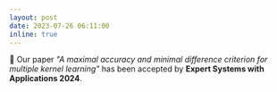 ```yaml
---
layout: post
date: 2023-07-26 06:11:00
inline: true
---
```


:tada: Our paper <em>"A maximal accuracy and minimal difference criterion for multiple kernel learning"</em> has been accepted by <b>Expert Systems with Applications 2024</b>.

